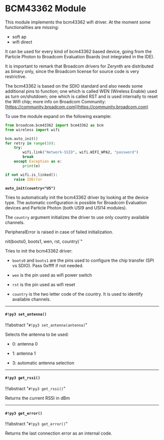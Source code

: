# BCM43362 Module

This module implements the bcm43362 wifi driver. At the moment some functionalities are missing:
* soft ap
* wifi direct

It can be used for every kind of bcm43362 based device, going from the Particle Photon to Broadcom Evaluation Boards (not integrated in the IDE).

It is important to remark that Broadcom drivers for Zerynth are distributed as binary only, since the Broadcom license for
source code is very restrictive.

The bcm43362 is based on the SDIO standard and also needs some additional pins to function; one which is called WEN (Wireless Enable) used as turn on/shutdown; one which is called RST and is used internally to reset the Wifi chip; more info on Broadcom Community: [https://community.broadcom.com](https://community.broadcom.com)

To use the module expand on the following example:

```python
from broadcom.bcm43362 import bcm43362 as bcm
from wireless import wifi

bcm.auto_init()
for retry in range(10):
    try:
        wifi.link("Network-SSID", wifi.WIFI_WPA2, "password")
        break
    except Exception as e:
        print(e)

if not wifi.is_linked():
    raise IOError
```

**`auto_init(country="US")`**

Tries to automatically init the bcm43362 driver by looking at the device type. The automatic configuration is possible for Broadcom Evaluation devices and Particle Photon (both USI9 and USI14 modules).

The ```country``` argument initializes the driver to use only country available channels.

PeripheralError is raised in case of failed initialization.


nit(boots0, boots1, wen, rst, country)`"

Tries to init the bcm43362 driver:


* ```boots0``` and ```boots1``` are the pins used to configure the chip transfer (SPI vs SDIO). Pass 0xffff if not needed.


* ```wen``` is the pin used as wifi power switch


* ```rst``` is the pin used as wifi reset


* ```country``` is the two letter code of the country. It is used to identify available channels.


---
#### `#!py3 set_antenna()`

!!!abstract "`#!py3 set_antenna(antenna)`"

Selects the antenna to be used:


* 0: antenna 0


* 1: antenna 1


* 3: automatic antenna selection


---
#### `#!py3 get_rssi()`

!!!abstract "`#!py3 get_rssi()`"

Returns the current RSSI in dBm


---
#### `#!py3 get_error()`

!!!abstract "`#!py3 get_error()`"

Returns the last connection error as an internal code.
<!--stackedit_data:
eyJoaXN0b3J5IjpbLTk2NTE4NTUyM119
-->